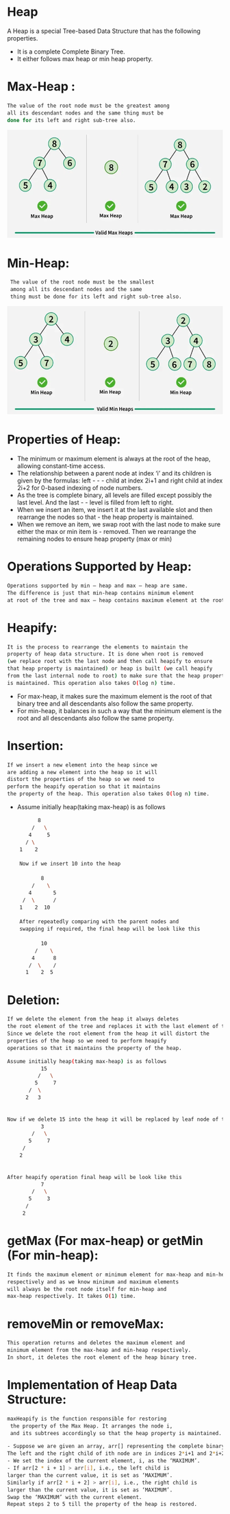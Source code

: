 # Heap 

A Heap is a special Tree-based Data Structure that has the following properties.

- It is a complete Complete Binary Tree.
- It either follows max heap or min heap property.

# Max-Heap : 
```bash 
The value of the root node must be the greatest among 
all its descendant nodes and the same thing must be 
done for its left and right sub-tree also.
```
![Heap](./images/image1.png)
# Min-Heap:
```bash
 The value of the root node must be the smallest 
 among all its descendant nodes and the same 
 thing must be done for its left and right sub-tree also.
```
 ![heap](./images/image2.png)
# Properties of Heap:

- The minimum or maximum element is always at the root of the heap, allowing constant-time access.
- The relationship between a parent node at index ‘i’ and its children is given by the formulas: left - - - child at index 2i+1 and right child at index 2i+2 for 0-based indexing of node numbers.
- As the tree is complete binary, all levels are filled except possibly the last level. And the last - - level is filled from left to right.
- When we insert an item, we insert it at the last available slot and then rearrange the nodes so that - the heap property is maintained.
- When we remove an item, we swap root with the last node to make sure either the max or min item is - removed. Then we rearrange the remaining nodes to ensure heap property (max or min)

# Operations Supported by Heap:
```bash
Operations supported by min – heap and max – heap are same. 
The difference is just that min-heap contains minimum element 
at root of the tree and max – heap contains maximum element at the root of the tree.
```

# Heapify: 
```bash
It is the process to rearrange the elements to maintain the 
property of heap data structure. It is done when root is removed 
(we replace root with the last node and then call heapify to ensure
that heap property is maintained) or heap is built (we call heapify 
from the last internal node to root) to make sure that the heap property
is maintained. This operation also takes O(log n) time.
```
- For max-heap, it makes sure the maximum element is the root of that binary tree and all descendants also follow the same property.
- For min-heap, it balances in such a way that the minimum element is the root and all descendants also follow the same property.

# Insertion: 

```bash
If we insert a new element into the heap since we 
are adding a new element into the heap so it will 
distort the properties of the heap so we need to 
perform the heapify operation so that it maintains 
the property of the heap. This operation also takes O(log n) time.

```
- Assume initially heap(taking max-heap) is as follows
```bash
          8
        /   \
       4     5
      / \
    1    2

    Now if we insert 10 into the heap

           8
        /    \
       4       5
     /  \      /
    1    2  10 

    After repeatedly comparing with the parent nodes and 
    swapping if required, the final heap will be look like this

           10
         /    \
        4      8
       /  \    /
      1    2  5

```    
# Deletion:
```bash
If we delete the element from the heap it always deletes
the root element of the tree and replaces it with the last element of the tree.
Since we delete the root element from the heap it will distort the 
properties of the heap so we need to perform heapify 
operations so that it maintains the property of the heap. 
```
```bash
Assume initially heap(taking max-heap) is as follows
           15
          /   \
         5     7
       /  \
      2   3


Now if we delete 15 into the heap it will be replaced by leaf node of the tree for temporary.
           3
        /   \
       5     7
     /    
    2


After heapify operation final heap will be look like this
           7
        /   \
       5     3
      /   
     2
```
# getMax (For max-heap) or getMin (For min-heap):
```bash
It finds the maximum element or minimum element for max-heap and min-heap
respectively and as we know minimum and maximum elements 
will always be the root node itself for min-heap and 
max-heap respectively. It takes O(1) time. 
```    
# removeMin or removeMax:
```bash
This operation returns and deletes the maximum element and
minimum element from the max-heap and min-heap respectively.
In short, it deletes the root element of the heap binary tree.
```
# **Implementation of Heap Data Structure:**
```bash
maxHeapify is the function responsible for restoring
 the property of the Max Heap. It arranges the node i, 
 and its subtrees accordingly so that the heap property is maintained.
 ```
 ```bash
- Suppose we are given an array, arr[] representing the complete binary tree.
 The left and the right child of ith node are in indices 2*i+1 and 2*i+2.
- We set the index of the current element, i, as the ‘MAXIMUM’.
- If arr[2 * i + 1] > arr[i], i.e., the left child is 
larger than the current value, it is set as ‘MAXIMUM’.
Similarly if arr[2 * i + 2] > arr[i], i.e., the right child is 
larger than the current value, it is set as ‘MAXIMUM’.
Swap the ‘MAXIMUM’ with the current element.
Repeat steps 2 to 5 till the property of the heap is restored.

  ```